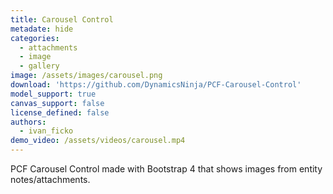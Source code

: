 ```yaml
---
title: Carousel Control
metadate: hide
categories:
  - attachments
  - image
  - gallery
image: /assets/images/carousel.png
download: 'https://github.com/DynamicsNinja/PCF-Carousel-Control'
model_support: true
canvas_support: false
license_defined: false
authors:
  - ivan_ficko
demo_video: /assets/videos/carousel.mp4
---
```


PCF Carousel Control made with Bootstrap 4 that shows images from entity notes/attachments.
